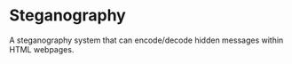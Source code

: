 # Steganography
A steganography system that can encode/decode hidden messages within HTML webpages.
